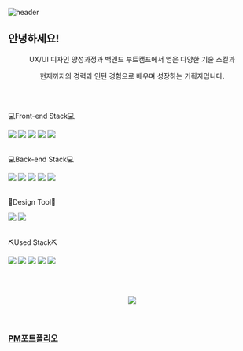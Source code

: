 <!--
**santa2224/santa2224** is a ✨ _special_ ✨ repository because its `README.md` (this file) appears on your GitHub profile.

Here are some ideas to get you started:

- 🔭 I’m currently working on ...
- 🌱 I’m currently learning ...
- 👯 I’m looking to collaborate on ...
- 🤔 I’m looking for help with ...
- 💬 Ask me about ...
- 📫 How to reach me: ...
- 😄 Pronouns: ...
- ⚡ Fun fact: ...
-->
![header](https://capsule-render.vercel.app/api?type=waving&color=auto&height=300&section=header&text=🙋‍♂️introduce🙋‍♂️&desc=InJun%20Github&descSize=45&descAlign=70&descAlignY=75&fontSize=90&animation=fadeIn&fontColor=ff7761)

<p align="center"><h2>안녕하세요!</h2></p>
<p align="center">UX/UI 디자인 양성과정과 백앤드 부트캠프에서 얻은 다양한 기술 스킬과 </p>
<p align="center">현재까지의 경력과 인턴 경험으로 배우며 성장하는 기획자입니다.</p>

<br><br>

<p>💻Front-end Stack💻</p>
<div>
  <!--Html5-->
  <img src="https://img.shields.io/badge/HTML5-E34F26?style=flat&logo=HTML5&logoColor=white"/>
  <!--Css-->
  <img src="https://img.shields.io/badge/CSS-1572B6?style=flat&logo=CSS3&logoColor=white"/>
  <!--javascript-->
  <img src="https://img.shields.io/badge/JavaScript-F7DF1E?style=flat&logo=JavaScript&logoColor=white"/>
  <!--JQuery-->
  <img src="https://img.shields.io/badge/JQuery-0769AD?style=flat&logo=jQuery&logoColor=white"/>
  <!--java-->
  <img src="https://img.shields.io/badge/Java-C21325?style=flat&logo=jameson&logoColor=white"/>
</div>

<br>

<p>💻Back-end Stack💻</p>
<div>
  <!--JPA-->
  <img src="https://img.shields.io/badge/JPA-004027?style=flat&logo=Jameson&logoColor=white"/>
  <!--spring-->
  <img src="https://img.shields.io/badge/Spring-6DB33F?style=flat&logo=Simkl&logoColor=white"/>
  <!--thymeleaf-->
  <img src="https://img.shields.io/badge/thymeleaf-111324?style=flat&logo=Thymeleaf&logoColor=white"/>
  <!--oracle-->
  <img src="https://img.shields.io/badge/oracle-F80000?style=flat&logo=oracle&logoColor=white"/>
  <!--tomcat-->
  <img src="https://img.shields.io/badge/ApacheTomcat-F8DC75?style=flat&logo=apachetomcat&logoColor=white"/>
 </div>
 
 <br>
 
 <!-- design-->
 <p>🎨Design Tool🎨</p>
 <div>
   <!--Photoshop-->
  <img src="https://img.shields.io/badge/Adobe Photoshop-31A8FF?style=flat&logo=adobephotoshop&logoColor=white"/>
   <!--Illustrator-->
  <img src="https://img.shields.io/badge/Adobe Illustrator-FF9A00?style=flat&logo=adobeillustrator&logoColor=white"/>
 </div>
 
 <br>

<!--Used Stack-->
 <p>⛏Used Stack⛏</p>
<div>
  <!--git-->
  <img src="https://img.shields.io/badge/Git-F05032?style=flat&logo=git&logoColor=white"/>
  <!--github-->
  <img src="https://img.shields.io/badge/Github-181717?style=flat&logo=github&logoColor=white"/>
  <!--google analytics-->
  <img src="https://img.shields.io/badge/Googleanalytics-E37400?style=flat&logo=googleanalytics&logoColor=white"/>
  <!--google business-->
  <img src="https://img.shields.io/badge/GooglemyBusiness-4285F4?style=flat&logo=googlemybusiness&logoColor=white"/>
  <!--google street view-->
  <img src="https://img.shields.io/badge/GoogleStreetview-FEC111?style=flat&logo=googlestreetview&logoColor=white"/>
</div>

<br><br>
<!--stats-->
<div align="center">
  <img src="https://github-readme-stats.vercel.app/api/top-langs/?username=santa2224&layout=compact"><br><br>
</div>

<br>
<!--portfolio site-->
<h3><a href="https://santa2224.github.io/PM_portfolio/" target="blank">PM포트폴리오</a></h3>
